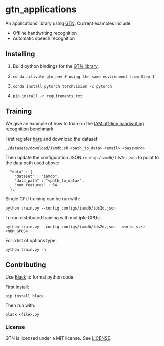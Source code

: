# gtn_applications

An applications library using [GTN](https://github.com/facebookresearch/gtn).
Current examples include:

- Offline handwriting recognition
- Automatic speech recognition

## Installing

1. Build python bindings for the [GTN library](https://github.com/fairinternal/gtn#using-python-bindings).

2. `conda activate gtn_env # using the same environment from Step 1`

3. `conda install pytorch torchvision -c pytorch`

4. `pip install -r requirements.txt`

## Training

We give an example of how to trian on the [IAM off-line handwriting recognition](http://www.fki.inf.unibe.ch/databases/iam-handwriting-database)
benchmark.

First register [here](https://fki.tic.heia-fr.ch/login) and download the dataset:
```
./datasets/download/iamdb.sh <path_to_data> <email> <password>
```

Then update the configuration JSON `configs/iamdb/tds2d.json` to point to the
data path used above:
```
  "data" : {
    "dataset" : "iamdb",
    "data_path" : "<path_to_data>",
    "num_features" : 64
  },
```

Single GPU training can be run with:
```
python train.py --config configs/iamdb/tds2d.json
```

To run distributed training with multiple GPUs:
```
python train.py --config configs/iamdb/tds2d.json --world_size <NUM_GPUS>
```

For a list of options type:
```
python train.py -h
```

## Contributing

Use [Black](https://github.com/psf/black) to format python code.

First install:

```
pip install black
```

Then run with:

```
black <file>.py
```
### License

GTN is licensed under a MIT license. See [LICENSE](LICENSE).
